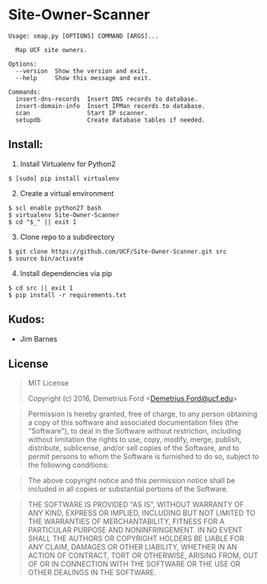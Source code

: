 # Site-Owner-Scanner

```
Usage: smap.py [OPTIONS] COMMAND [ARGS]...

  Map UCF site owners.

Options:
  --version  Show the version and exit.
  --help     Show this message and exit.

Commands:
  insert-dns-records  Insert DNS records to database.
  insert-domain-info  Insert IPMan records to database.
  scan                Start IP scanner.
  setupdb             Create database tables if needed.
```

## Install:

1. Install Virtualenv for Python2
  ```shell
  $ [sudo] pip install virtualenv
  ```

2. Create a virtual environment
  ```shell
  $ scl enable python27 bash
  $ virtualenv Site-Owner-Scanner
  $ cd "$_" || exit 1
  ```

3. Clone repo to a subdirectory
  ```shell
  $ git clone https://github.com/UCF/Site-Owner-Scanner.git src
  $ source bin/activate
  ```

4. Install dependencies via pip
  ```shell
  $ cd src || exit 1
  $ pip install -r requirements.txt
  ```

## Kudos:
* Jim Barnes

## License
> MIT License
>
> Copyright (c) 2016, Demetrius Ford &lt;Demetrius.Ford@ucf.edu&gt;

> Permission is hereby granted, free of charge, to any person obtaining a copy
> of this software and associated documentation files (the "Software"), to deal
> in the Software without restriction, including without limitation the rights
> to use, copy, modify, merge, publish, distribute, sublicense, and/or sell
> copies of the Software, and to permit persons to whom the Software is
> furnished to do so, subject to the following conditions:

> The above copyright notice and this permission notice shall be included in all
> copies or substantial portions of the Software.

> THE SOFTWARE IS PROVIDED "AS IS", WITHOUT WARRANTY OF ANY KIND, EXPRESS OR
> IMPLIED, INCLUDING BUT NOT LIMITED TO THE WARRANTIES OF MERCHANTABILITY,
> FITNESS FOR A PARTICULAR PURPOSE AND NONINFRINGEMENT. IN NO EVENT SHALL THE
> AUTHORS OR COPYRIGHT HOLDERS BE LIABLE FOR ANY CLAIM, DAMAGES OR OTHER
> LIABILITY, WHETHER IN AN ACTION OF CONTRACT, TORT OR OTHERWISE, ARISING FROM,
> OUT OF OR IN CONNECTION WITH THE SOFTWARE OR THE USE OR OTHER DEALINGS IN THE
> SOFTWARE.
